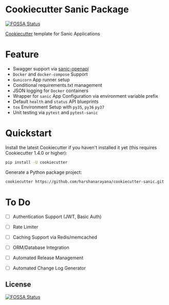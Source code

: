 # Cookiecutter Sanic Package
[![FOSSA Status](https://app.fossa.io/api/projects/git%2Bgithub.com%2Fharshanarayana%2Fcookiecutter-sanic.svg?type=shield)](https://app.fossa.io/projects/git%2Bgithub.com%2Fharshanarayana%2Fcookiecutter-sanic?ref=badge_shield)


[Cookiecutter](https://github.com/audreyr/cookiecutter) template for Sanic Applications


# Feature
 
* Swagger support via [sanic-openapi](https://github.com/huge-success/sanic-openapi)
* `Docker` and `docker-compose` Support
* `Gunicorn` App runner setup
* Conditional requirements.txt management
* JSON logging for `Docker` containers
* Wrapper for `sanic` App Configuration via environment variable prefix
* Default `health` and `status` API blueprints
* `tox` Environment Setup with `py35`, `py36` `py37`
* Unit testing via `pytest` and `pytest-sanic`


# Quickstart
Install the latest Cookiecutter if you haven't installed it yet (this requires Cookiecutter 1.4.0 or higher):

```bash
pip install -U cookiecutter
```

Generate a Python package project:

```bash
cookiecutter https://github.com/harshanarayana/cookiecutter-sanic.git
```

# To Do

- [ ] Authentication Support (JWT, Basic Auth)
- [ ] Rate Limiter
- [ ] Caching Support via Redis/memcached
- [ ] ORM/Database Integration
- [ ] Automated Release Management
- [ ] Automated Change Log Generator


## License
[![FOSSA Status](https://app.fossa.io/api/projects/git%2Bgithub.com%2Fharshanarayana%2Fcookiecutter-sanic.svg?type=large)](https://app.fossa.io/projects/git%2Bgithub.com%2Fharshanarayana%2Fcookiecutter-sanic?ref=badge_large)